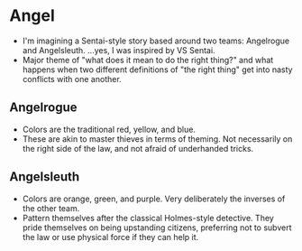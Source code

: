 Angel
=====
* I'm imagining a Sentai-style story based around two teams: Angelrogue and
  Angelsleuth. ...yes, I was inspired by VS Sentai.
* Major theme of "what does it mean to do the right thing?" and what happens
  when two different definitions of "the right thing" get into nasty conflicts
  with one another.

Angelrogue
----------
* Colors are the traditional red, yellow, and blue.
* These are akin to master thieves in terms of theming. Not necessarily on the
  right side of the law, and not afraid of underhanded tricks.

Angelsleuth
-----------
* Colors are orange, green, and purple. Very deliberately the inverses of the
  other team.
* Pattern themselves after the classical Holmes-style detective. They pride
  themselves on being upstanding citizens, preferring not to subvert the law
  or use physical force if they can help it.
